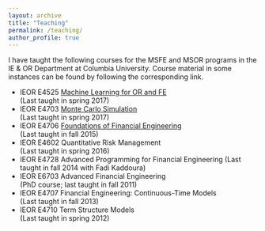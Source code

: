 ```yaml
---
layout: archive
title: "Teaching"
permalink: /teaching/
author_profile: true
---
```


<!---
{% include base_path %}

{% for post in site.teaching reversed %}
  {% include archive-single.html %}
{% endfor %}
--->

I have taught the following courses for the MSFE and MSOR programs in the IE & OR Department at Columbia University. Course material in some instances can be found by following the corresponding link.

* IEOR E4525  [Machine Learning for OR and FE](/teaching/ml-orfe)  
              (Last taught in spring 2017)
* IEOR E4703  [Monte Carlo Simulation](/teaching/monte-carlo)    
              (Last taught in spring 2017) 
* IEOR E4706  [Foundations of Financial Engineering](/teaching/foundations-fe)  
              (Last taught in fall 2015) 
* IEOR E4602  Quantitative Risk Management   
              (Last taught in spring 2016) 
* IEOR E4728  Advanced Programming for Financial Engineering 
              (Last taught in fall 2014 with Fadi Kaddoura) 
* IEOR E6703  Advanced Financial Engineering   
              (PhD course; last taught in fall 2011) 
* IEOR E4707  Financial Engineering: Continuous-Time Models   
              (Last taught in fall 2013) 
* IEOR E4710  Term Structure Models   
              (Last taught in spring 2012) 

